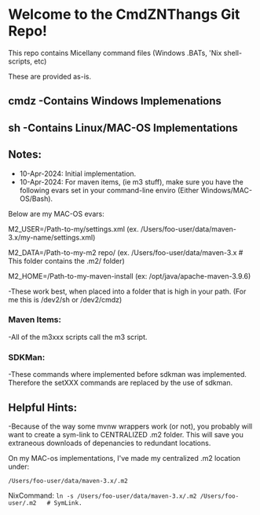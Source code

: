 
# Welcome to the CmdZNThangs Git Repo! 

This repo contains Micellany command files (Windows .BATs, 'Nix shell-scripts, etc)

These are provided as-is.

## cmdz -Contains Windows Implemenations

## sh   -Contains Linux/MAC-OS Implementations


## Notes:
- 10-Apr-2024: Initial implementation.
- 10-Apr-2024: For maven items, (ie m3 stuff), make sure you have the following evars set in your command-line enviro (Either Windows/MAC-OS/Bash).

Below are my MAC-OS evars:

M2_USER=/Path-to-my/settings.xml  (ex. /Users/foo-user/data/maven-3.x/my-name/settings.xml)

M2_DATA=/Path-to-my-m2 repo/      (ex. /Users/foo-user/data/maven-3.x  # This folder contains the .m2/ folder)

M2_HOME=/Path-to-my-maven-install (ex: /opt/java/apache-maven-3.9.6)

-These work best, when placed into a folder that is high in your path. (For me this is /dev2/sh or /dev2/cmdz)

### Maven Items:
-All of the m3xxx scripts call the m3 script.

### SDKMan:
-These commands where implemented before sdkman was implemented. Therefore the setXXX commands are replaced by the use of sdkman.   

## Helpful Hints:
-Because of the way some mvnw wrappers work (or not), you probably will want to create a sym-link to CENTRALIZED .m2 folder.  This will save you extraneous downloads of depenancies to redundant locations.  

On my MAC-os implementations, I've made my centralized .m2 location under:
```
/Users/foo-user/data/maven-3.x/.m2
```

NixCommand: 
```ln -s /Users/foo-user/data/maven-3.x/.m2 /Users/foo-user/.m2   # SymLink. ```







